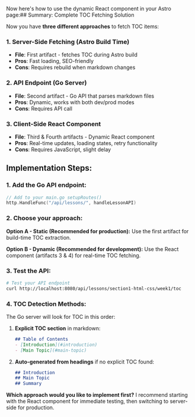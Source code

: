 Now here's how to use the dynamic React component in your Astro page:## Summary: Complete TOC Fetching Solution

Now you have **three different approaches** to fetch TOC items:

### **1. Server-Side Fetching (Astro Build Time)**
- **File**: First artifact - fetches TOC during Astro build
- **Pros**: Fast loading, SEO-friendly
- **Cons**: Requires rebuild when markdown changes

### **2. API Endpoint (Go Server)**
- **File**: Second artifact - Go API that parses markdown files
- **Pros**: Dynamic, works with both dev/prod modes
- **Cons**: Requires API call

### **3. Client-Side React Component**
- **File**: Third & Fourth artifacts - Dynamic React component
- **Pros**: Real-time updates, loading states, retry functionality
- **Cons**: Requires JavaScript, slight delay

## Implementation Steps:

### **1. Add the Go API endpoint:**
```go
// Add to your main.go setupRoutes()
http.HandleFunc("/api/lessons/", handleLessonAPI)
```

### **2. Choose your approach:**

**Option A - Static (Recommended for production):**
Use the first artifact for build-time TOC extraction.

**Option B - Dynamic (Recommended for development):**
Use the React component (artifacts 3 & 4) for real-time TOC fetching.

### **3. Test the API:**
```bash
# Test your API endpoint
curl http://localhost:8080/api/lessons/section1-html-css/week1/toc
```

### **4. TOC Detection Methods:**

The Go server will look for TOC in this order:
1. **Explicit TOC section** in markdown:
   ```markdown
   ## Table of Contents
   - [Introduction](#introduction)
   - [Main Topic](#main-topic)
   ```

2. **Auto-generated from headings** if no explicit TOC found:
   ```markdown
   ## Introduction
   ## Main Topic  
   ## Summary
   ```

**Which approach would you like to implement first?** I recommend starting with the React component for immediate testing, then switching to server-side for production.